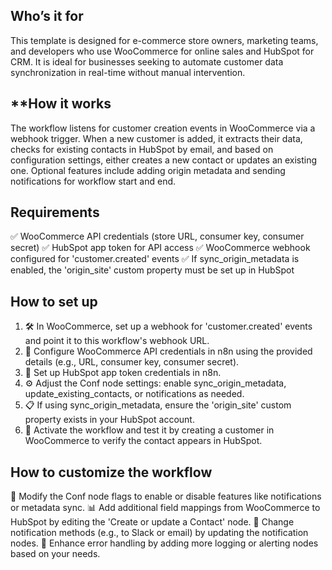 ## **Who’s it for**

This template is designed for e-commerce store owners, marketing teams, and developers who use WooCommerce for online sales and HubSpot for CRM. It is ideal for businesses seeking to automate customer data synchronization in real-time without manual intervention.

## **How it works

The workflow listens for customer creation events in WooCommerce via a webhook trigger. When a new customer is added, it extracts their data, checks for existing contacts in HubSpot by email, and based on configuration settings, either creates a new contact or updates an existing one. Optional features include adding origin metadata and sending notifications for workflow start and end.

## **Requirements**

✅ WooCommerce API credentials (store URL, consumer key, consumer secret)
✅ HubSpot app token for API access
✅ WooCommerce webhook configured for 'customer.created' events
✅ If sync_origin_metadata is enabled, the 'origin_site' custom property must be set up in HubSpot

## **How to set up**

1. 🛠️ In WooCommerce, set up a webhook for 'customer.created' events and point it to this workflow's webhook URL.
2. 🔑 Configure WooCommerce API credentials in n8n using the provided details (e.g., URL, consumer key, consumer secret).
3. 🔑 Set up HubSpot app token credentials in n8n.
4. ⚙️ Adjust the Conf node settings: enable sync_origin_metadata, update_existing_contacts, or notifications as needed.
5. 📋 If using sync_origin_metadata, ensure the 'origin_site' custom property exists in your HubSpot account.
6. 🚀 Activate the workflow and test it by creating a customer in WooCommerce to verify the contact appears in HubSpot.

## **How to customize the workflow**

🔄 Modify the Conf node flags to enable or disable features like notifications or metadata sync.
📊 Add additional field mappings from WooCommerce to HubSpot by editing the 'Create or update a Contact' node.
🔔 Change notification methods (e.g., to Slack or email) by updating the notification nodes.
🐛 Enhance error handling by adding more logging or alerting nodes based on your needs.